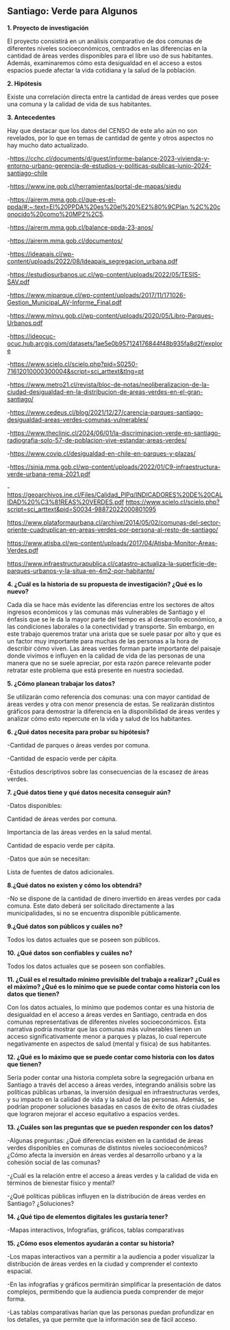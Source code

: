 ## **Santiago: Verde para Algunos**

**1.  Proyecto de investigación** 

El proyecto consistirá en un análisis comparativo de dos comunas de diferentes niveles socioeconómicos, centrados en las diferencias en la cantidad de áreas verdes disponibles para el libre uso de sus habitantes. Además, examinaremos cómo esta desigualdad en el acceso a estos espacios puede afectar la vida cotidiana y la salud de la población. 

 

 **2. Hipótesis** 

Existe una correlación directa entre la cantidad de áreas verdes que posee una comuna y la calidad de vida de sus habitantes.  

**3. Antecedentes**

Hay que destacar que los datos del CENSO de este año aún no son revelados, por lo que en temas de cantidad de gente y otros aspectos no hay mucho dato actualizado.  

-https://cchc.cl/documents/d/guest/informe-balance-2023-vivienda-y-entorno-urbano-gerencia-de-estudios-y-politicas-publicas-junio-2024-santiago-chile 

-https://www.ine.gob.cl/herramientas/portal-de-mapas/siedu 

-https://airerm.mma.gob.cl/que-es-el-ppda/#:~:text=El%20PPDA%20es%20el%20%E2%80%9CPlan,%2C%20conocido%20como%20MP2%2C5. 

-https://airerm.mma.gob.cl/balance-ppda-23-anos/ 

-https://airerm.mma.gob.cl/documentos/ 

 -https://ideapais.cl/wp-content/uploads/2022/08/Ideapais_segregacion_urbana.pdf 

-https://estudiosurbanos.uc.cl/wp-content/uploads/2022/05/TESIS-SAV.pdf 

-https://www.miparque.cl/wp-content/uploads/2017/11/171026-Gestion_Municipal_AV-Informe_Final.pdf 

-https://www.minvu.gob.cl/wp-content/uploads/2020/05/Libro-Parques-Urbanos.pdf 

-https://ideocuc-ocuc.hub.arcgis.com/datasets/1ae5e0b957124176844f48b935fa8d2f/explore 

-https://www.scielo.cl/scielo.php?pid=S0250-71612010000300004&script=sci_arttext&tlng=pt 

-https://www.metro21.cl/revista/bloc-de-notas/neoliberalizacion-de-la-ciudad-desigualdad-en-la-distribucion-de-areas-verdes-en-el-gran-santiago/ 

-https://www.cedeus.cl/blog/2021/12/27/carencia-parques-santiago-desigualdad-areas-verdes-comunas-vulnerables/ 

-https://www.theclinic.cl/2024/06/01/la-discriminacion-verde-en-santiago-radiografia-solo-57-de-poblacion-vive-estandar-areas-verdes/ 

-https://www.covip.cl/desigualdad-en-chile-en-parques-y-plazas/ 

-https://sinia.mma.gob.cl/wp-content/uploads/2022/01/C9-infraestructura-verde-urbana-rema-2021.pdf 

-https://geoarchivos.ine.cl/Files/Calidad_PlPq/INDICADORES%20DE%20CALIDAD%20%C3%81REAS%20VERDES.pdf 
https://www.scielo.cl/scielo.php?script=sci_arttext&pid=S0034-98872022000801095 

https://www.plataformaurbana.cl/archive/2014/05/02/comunas-del-sector-oriente-cuadruplican-en-areas-verdes-por-persona-al-resto-de-santiago/ 

https://www.atisba.cl/wp-content/uploads/2017/04/Atisba-Monitor-Areas-Verdes.pdf 

https://www.infraestructurapublica.cl/catastro-actualiza-la-superficie-de-parques-urbanos-y-la-situa-en-4m2-por-habitante/ 

**4. ¿Cuál es la historia de su propuesta de investigación? ¿Qué es lo nuevo?** 

Cada día se hace más evidente las diferencias entre los sectores de altos ingresos económicos y las comunas más vulnerables de Santiago y el énfasis que se le da la mayor parte del tiempo es al desarrollo económico, a las condiciones laborales o la conectividad y transporte. Sin embargo, en este trabajo queremos tratar una arista que se suele pasar por alto y que es un factor muy importante para muchas de las personas a la hora de describir cómo viven. Las áreas verdes forman parte importante del paisaje donde vivimos e influyen en la calidad de vida de las personas de una manera que no se suele apreciar, por esta razón parece relevante poder retratar este problema que está presente en nuestra sociedad. 

 

**5. ¿Cómo planean trabajar los datos?** 

Se utilizarán como referencia dos comunas: una con mayor cantidad de áreas verdes y otra con menor presencia de estas. Se realizarán distintos gráficos para demostrar la diferencia en la disponibilidad de áreas verdes y analizar cómo esto repercute en la vida y salud de los habitantes. 

**6. ¿Qué datos necesita para probar su hipótesis?**

-Cantidad de parques o áreas verdes por comuna. 

-Cantidad de espacio verde per cápita. 

-Estudios descriptivos sobre las consecuencias de la escasez de áreas verdes. 

**7. ¿Qué datos tiene y qué datos necesita conseguir aún?** 

-Datos disponibles: 

Cantidad de áreas verdes por comuna. 

Importancia de las áreas verdes en la salud mental. 

Cantidad de espacio verde per cápita. 

-Datos que aún se necesitan: 

Lista de fuentes de datos adicionales. 

**8.¿Qué datos no existen y cómo los obtendrá?** 

-No se dispone de la cantidad de dinero invertido en áreas verdes por cada comuna. Este dato deberá ser solicitado directamente a las municipalidades, si no se encuentra disponible públicamente. 

**9.¿Qué datos son públicos y cuáles no?** 

Todos los datos actuales que se poseen son públicos. 

**10. ¿Qué datos son confiables y cuáles no?** 

Todos los datos actuales que se poseen son confiables. 

 

 

 

**11. ¿Cuál es el resultado mínimo previsible del trabajo a realizar? ¿Cuál es el máximo? ¿Qué es lo mínimo que se puede contar como historia con los datos que tienen?** 

Con los datos actuales, lo mínimo que podemos contar es una historia de desigualdad en el acceso a áreas verdes en Santiago, centrada en dos comunas representativas de diferentes niveles socioeconómicos. Esta narrativa podría mostrar que las comunas más vulnerables tienen un acceso significativamente menor a parques y plazas, lo cual repercute negativamente en aspectos de salud (mental y física) de sus habitantes. 

 

**12. ¿Qué es lo máximo que se puede contar como historia con los datos que tienen?** 

Sería poder contar una historia completa sobre la segregación urbana en Santiago a través del acceso a áreas verdes, integrando análisis sobre las políticas públicas urbanas, la inversión desigual en infraestructuras verdes, y su impacto en la calidad de vida y la salud de las personas. Además, se podrían proponer soluciones basadas en casos de éxito de otras ciudades que lograron mejorar el acceso equitativo a espacios verdes. 

 

**13. ¿Cuáles son las preguntas que se pueden responder con los datos?** 

   -Algunas preguntas: ¿Qué diferencias existen en la cantidad de áreas verdes disponibles en comunas de distintos niveles socioeconómicos? ¿Cómo afecta la inversión en áreas verdes al desarrollo urbano y a la cohesión social de las comunas? 

-¿Cuál es la relación entre el acceso a áreas verdes y la calidad de vida en términos de bienestar físico y mental? 

-¿Qué políticas públicas influyen en la distribución de áreas verdes en Santiago? ¿Soluciones?  

 

**14. ¿Qué tipo de elementos digitales les gustaría tener?** 

-Mapas interactivos, Infografías, gráficos, tablas comparativas 

 

**15. ¿Cómo esos elementos ayudarán a contar su historia?** 

-Los mapas interactivos van a permitir a la audiencia a poder visualizar la distribución de áreas verdes en la ciudad y comprender el contexto espacial.  

-En las infografías y gráficos permitirán simplificar la presentación de datos complejos, permitiendo que la audiencia pueda comprender de mejor forma. 

-Las tablas comparativas harían que las personas puedan profundizar en los detalles, ya que permite que la información sea de fácil acceso.
